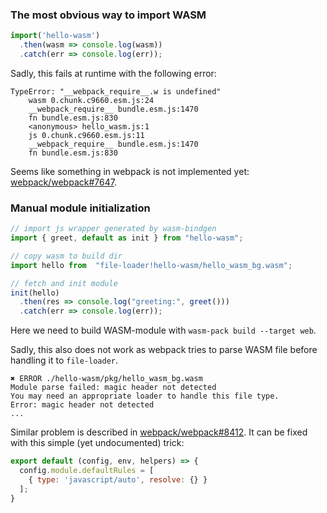 
### The most obvious way to import WASM

```JavaScript
import('hello-wasm')
  .then(wasm => console.log(wasm))
  .catch(err => console.log(err));
```

Sadly, this fails at runtime with the following error:

```
TypeError: "__webpack_require__.w is undefined"
    wasm 0.chunk.c9660.esm.js:24
    __webpack_require__ bundle.esm.js:1470
    fn bundle.esm.js:830
    <anonymous> hello_wasm.js:1
    js 0.chunk.c9660.esm.js:11
    __webpack_require__ bundle.esm.js:1470
    fn bundle.esm.js:830
```

Seems like something in webpack is not implemented yet:
[webpack/webpack#7647](https://github.com/webpack/webpack/issues/7647).


### Manual module initialization

```JavaScript
// import js wrapper generated by wasm-bindgen
import { greet, default as init } from "hello-wasm";

// copy wasm to build dir
import hello from  "file-loader!hello-wasm/hello_wasm_bg.wasm";

// fetch and init module
init(hello)
  .then(res => console.log("greeting:", greet()))
  .catch(err => console.log(err));
```

Here we need to build WASM-module with `wasm-pack build --target web`.

Sadly, this also does not work as webpack tries to parse WASM file before
handling it to `file-loader`.

```
✖ ERROR ./hello-wasm/pkg/hello_wasm_bg.wasm
Module parse failed: magic header not detected
You may need an appropriate loader to handle this file type.
Error: magic header not detected
...
```

Similar problem is described in [webpack/webpack#8412](https://github.com/webpack/webpack/issues/8412). It can be fixed with this simple (yet undocumented) trick:

```JavaScript
export default (config, env, helpers) => {
  config.module.defaultRules = [
    { type: 'javascript/auto', resolve: {} }
  ];
}
```

